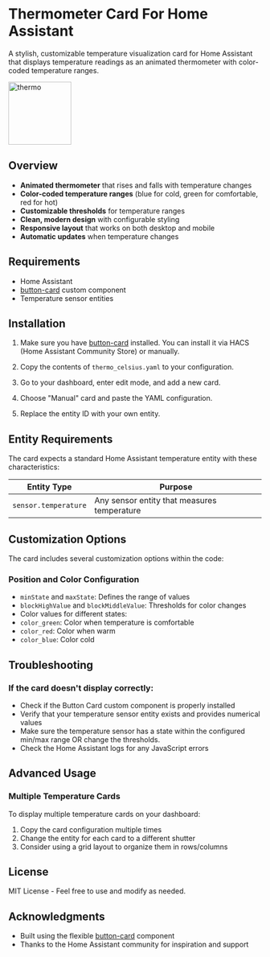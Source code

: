 # Thermometer Card For Home Assistant 

A stylish, customizable temperature visualization card for Home Assistant that displays temperature readings as an animated thermometer with color-coded temperature ranges.

<img width="125" alt="thermo" src="https://github.com/user-attachments/assets/e3bbea88-e8d4-4977-884b-2e2032dce88b" />

## Overview

- **Animated thermometer** that rises and falls with temperature changes
- **Color-coded temperature ranges** (blue for cold, green for comfortable, red for hot)
- **Customizable thresholds** for temperature ranges
- **Clean, modern design** with configurable styling
- **Responsive layout** that works on both desktop and mobile
- **Automatic updates** when temperature changes

## Requirements

- Home Assistant
- [button-card](https://github.com/custom-cards/button-card) custom component
- Temperature sensor entities

## Installation

1. Make sure you have [button-card](https://github.com/custom-cards/button-card) installed. You can install it via HACS (Home Assistant Community Store) or manually.

2. Copy the contents of `thermo_celsius.yaml` to your configuration.

3. Go to your dashboard, enter edit mode, and add a new card.

4. Choose "Manual" card and paste the YAML configuration.

5. Replace the entity ID with your own entity.

## Entity Requirements

The card expects a standard Home Assistant temperature entity with these characteristics:

| Entity Type | Purpose |
|-------------|---------|
| `sensor.temperature` | Any sensor entity that measures temperature |

## Customization Options

The card includes several customization options within the code:

### Position and Color Configuration

  - `minState` and `maxState`: Defines the range of values
  - `blockHighValue` and `blockMiddleValue`: Thresholds for color changes
  - Color values for different states:
  - `color_green`: Color when temperature is comfortable
  - `color_red`: Color when warm
  - `color_blue`: Color cold

## Troubleshooting

### If the card doesn't display correctly:

  - Check if the Button Card custom component is properly installed
  - Verify that your temperature sensor entity exists and provides numerical values
  - Make sure the temperature sensor has a state within the configured min/max range OR change the thresholds.
  - Check the Home Assistant logs for any JavaScript errors

## Advanced Usage

### Multiple Temperature Cards

To display multiple temperature cards on your dashboard:

1. Copy the card configuration multiple times
2. Change the entity for each card to a different shutter
3. Consider using a grid layout to organize them in rows/columns

## License

MIT License - Feel free to use and modify as needed.

## Acknowledgments

- Built using the flexible [button-card](https://github.com/custom-cards/button-card) component
- Thanks to the Home Assistant community for inspiration and support
